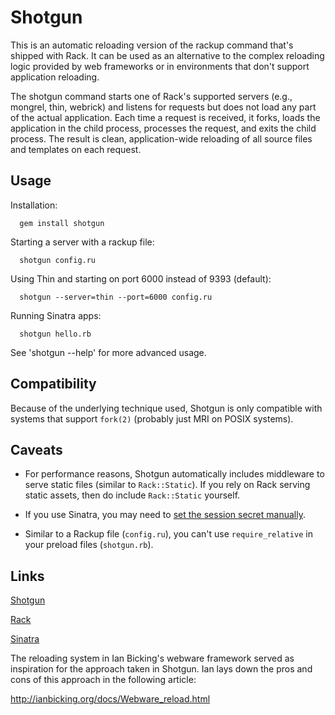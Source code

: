 # Shotgun

This is an automatic reloading version of the rackup command that's shipped with
Rack. It can be used as an alternative to the complex reloading logic provided
by web frameworks or in environments that don't support application reloading.

The shotgun command starts one of Rack's supported servers (e.g., mongrel, thin,
webrick) and listens for requests but does not load any part of the actual
application. Each time a request is received, it forks, loads the application in
the child process, processes the request, and exits the child process. The
result is clean, application-wide reloading of all source files and templates on
each request.

Usage
-----

Installation:

```shell
  gem install shotgun
```

Starting a server with a rackup file:

```shell
  shotgun config.ru
```
Using Thin and starting on port 6000 instead of 9393 (default):

```shell
  shotgun --server=thin --port=6000 config.ru
```
Running Sinatra apps:


```shell
  shotgun hello.rb
```

See 'shotgun --help' for more advanced usage.

Compatibility
---

Because of the underlying technique used, Shotgun is only compatible with
systems that support `fork(2)` (probably just MRI on POSIX systems).

Caveats
---

* For performance reasons, Shotgun automatically includes middleware to serve
  static files (similar to `Rack::Static`). If you rely on Rack serving static
  assets, then do include `Rack::Static` yourself.

* If you use Sinatra, you may need to [set the session secret manually][sinatra-caveat].

* Similar to a Rackup file (`config.ru`), you can't use `require_relative` in
  your preload files (`shotgun.rb`).

Links
-----

[Shotgun](http://github.com/rtomayko/shotgun)

[Rack](https://rack.github.io/)

[Sinatra](http://www.sinatrarb.com/)

The reloading system in Ian Bicking's webware framework served as inspiration
for the approach taken in Shotgun. Ian lays down the pros and cons of this
approach in the following article:

http://ianbicking.org/docs/Webware_reload.html

[sinatra-caveat]: https://groups.google.com/forum/#!topic/sinatrarb/pUFSoyQXyQs
